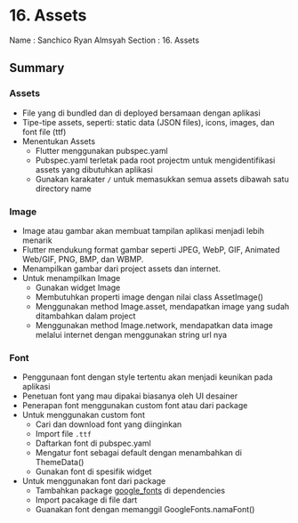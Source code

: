 # 16. Assets

Name    : Sanchico Ryan Almsyah
Section : 16. Assets


## Summary
### Assets
- File yang di bundled dan di deployed bersamaan dengan aplikasi
- Tipe-tipe assets, seperti: static data (JSON files), icons, images, dan font file (ttf)
- Menentukan Assets
    - Flutter menggunakan pubspec.yaml
    - Pubspec.yaml terletak pada root projectm untuk mengidentifikasi assets yang dibutuhkan aplikasi
    - Gunakan karakater `/` untuk memasukkan semua assets dibawah satu directory name

### Image
- Image atau gambar akan membuat tampilan aplikasi menjadi lebih menarik
- Flutter mendukung format gambar seperti JPEG, WebP, GIF, Animated Web/GIF, PNG, BMP, dan WBMP.
- Menampilkan gambar dari project assets dan internet.
- Untuk menampilkan Image
    - Gunakan widget Image
    - Membutuhkan properti image dengan nilai class AssetImage()
    - Menggunakan method Image.asset, mendapatkan image yang sudah ditambahkan dalam project
    - Menggunakan method Image.network, mendapatkan data image melalui internet dengan menggunakan string url nya

### Font
- Penggunaan font dengan style tertentu akan menjadi keunikan pada aplikasi
- Penetuan font yang mau dipakai biasanya oleh UI desainer
- Penerapan font menggunakan custom font atau dari package
- Untuk menggunakan custom font
    - Cari dan download font yang diinginkan
    - Import file `.ttf`
    - Daftarkan font di pubspec.yaml
    - Mengatur font sebagai default dengan menambahkan di ThemeData()
    - Gunakan font di spesifik widget
- Untuk menggunakan font dari package
    - Tambahkan package [google_fonts](https://pub.dev/packages/google_fonts) di dependencies
    - Import pacakage di file dart
    - Guanakan font dengan memanggil GoogleFonts.namaFont()


